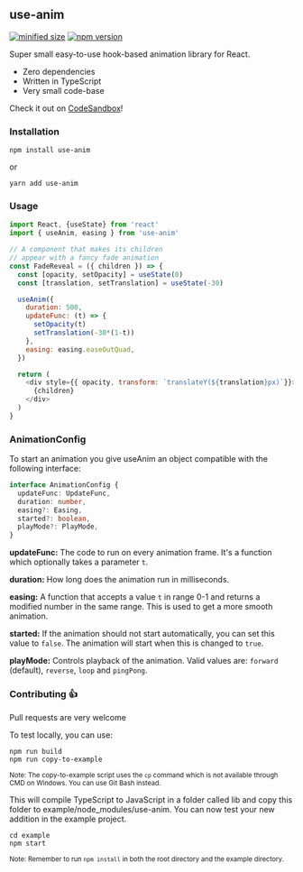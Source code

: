 ## use-anim

[![minified size](https://badgen.net/bundlephobia/min/use-anim)](https://bundlephobia.com/result?p=use-anim)
[![npm version](https://badgen.net/npm/v/use-anim)](https://www.npmjs.com/package/use-anim)

Super small easy-to-use hook-based animation library for React.

* Zero dependencies
* Written in TypeScript
* Very small code-base

Check it out on [CodeSandbox](https://codesandbox.io/s/4kox1m1m7?fontsize=14)!

### Installation

    npm install use-anim
    
or

    yarn add use-anim

### Usage

```javascript
import React, {useState} from 'react'
import { useAnim, easing } from 'use-anim'

// A component that makes its children
// appear with a fancy fade animation
const FadeReveal = ({ children }) => {
  const [opacity, setOpacity] = useState(0)
  const [translation, setTranslation] = useState(-30)

  useAnim({
    duration: 500,
    updateFunc: (t) => {
      setOpacity(t)
      setTranslation(-30*(1-t))
    },
    easing: easing.easeOutQuad,
  })

  return (
    <div style={{ opacity, transform: `translateY(${translation}px)`}}>
      {children}
    </div>
  )
}
```

### AnimationConfig

To start an animation you give useAnim an object compatible with the following interface:

```typescript
interface AnimationConfig {
  updateFunc: UpdateFunc,
  duration: number,
  easing?: Easing,
  started?: boolean,
  playMode?: PlayMode,
}
```

**updateFunc:** The code to run on every animation frame. It's a function which optionally takes a parameter `t`.

**duration:** How long does the animation run in milliseconds.

**easing:** A function that accepts a value `t` in range 0-1 and returns a modified number in the same range. This is used to get a more smooth animation.

**started:** If the animation should not start automatically, you can set this value to `false`. The animation will start when this is changed to `true`.

**playMode:** Controls playback of the animation. Valid values are: `forward` (default), `reverse`, `loop` and `pingPong`. 

### Contributing 👍

Pull requests are very welcome

To test locally, you can use:

    npm run build
    npm run copy-to-example
    
<sub>Note: The copy-to-example script uses the `cp` command which is not available through CMD on Windows. You can use Git Bash instead.</sub>

This will compile TypeScript to JavaScript in a folder called lib and copy this folder to example/node_modules/use-anim.
You can now test your new addition in the example project.

    cd example
    npm start

<sub>Note: Remember to run `npm install` in both the root directory and the example directory.</sub>
